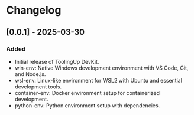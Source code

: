 # Changelog

## [0.0.1] - 2025-03-30
### Added
- Initial release of ToolingUp DevKit.
- win-env: Native Windows development environment with VS Code, Git, and Node.js.
- wsl-env: Linux-like environment for WSL2 with Ubuntu and essential development tools.
- container-env: Docker environment setup for containerized development.
- python-env: Python environment setup with dependencies.

